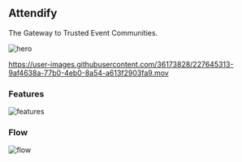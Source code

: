 ## Attendify

The Gateway to Trusted Event Communities.

![hero](https://user-images.githubusercontent.com/36173828/227645598-23ecdd38-b7c4-4854-be92-3acc932c9862.png)


https://user-images.githubusercontent.com/36173828/227645313-9af4638a-77b0-4eb0-8a54-a613f2903fa9.mov

### Features

![features](https://user-images.githubusercontent.com/36173828/227645621-0430c70a-b5b1-46a3-ba88-532205fddaff.png)

### Flow

![flow](https://user-images.githubusercontent.com/36173828/227645673-b2ec9dd2-9c5a-42da-9e71-cbde4323aa56.png)
